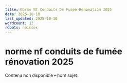 ```yaml
---
title: Norme Nf Conduits De Fumée Rénovation 2025
date: 2025-10-10
last_updated: 2025-10-10
wordcount: 13
robots: noindex
---
```


# norme nf conduits de fumée rénovation 2025

Contenu non disponible – hors sujet.